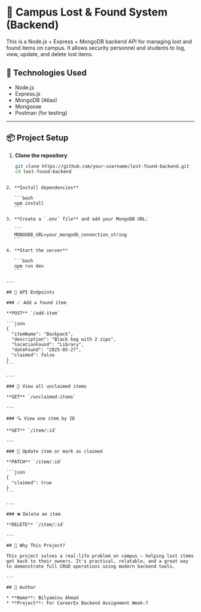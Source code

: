 # 🧳 Campus Lost & Found System (Backend)

This is a Node.js + Express + MongoDB backend API for managing lost and found items on campus. It allows security personnel and students to log, view, update, and delete lost items.

## 🔧 Technologies Used

- Node.js
- Express.js
- MongoDB (Atlas)
- Mongoose
- Postman (for testing)

---

## 📦 Project Setup

1. **Clone the repository**
   ```bash
   git clone https://github.com/your-username/lost-found-backend.git
   cd lost-found-backend
````

2. **Install dependencies**

   ```bash
   npm install
   ```

3. **Create a `.env` file** and add your MongoDB URL:

   ```
   MONGODB_URL=your_mongodb_connection_string
   ```

4. **Start the server**

   ```bash
   npm run dev
   ```

---

## 📘 API Endpoints

### ✅ Add a found item

**POST** `/add-item`

```json
{
  "itemName": "Backpack",
  "description": "Black bag with 2 zips",
  "locationFound": "Library",
  "dateFound": "2025-05-27",
  "claimed": false
}
```

---

### 📄 View all unclaimed items

**GET** `/unclaimed-items`

---

### 🔍 View one item by ID

**GET** `/item/:id`

---

### 📝 Update item or mark as claimed

**PATCH** `/item/:id`

```json
{
  "claimed": true
}
```

---

### ❌ Delete an item

**DELETE** `/item/:id`

---

## 🧠 Why This Project?

This project solves a real-life problem on campus — helping lost items get back to their owners. It's practical, relatable, and a great way to demonstrate full CRUD operations using modern backend tools.

---

## 👤 Author

* **Name**: Bilyaminu Ahmad
* **Project**: For CareerEx Backend Assignment Week-7
